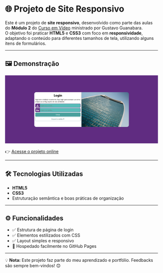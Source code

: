 # 🌐 Projeto de Site Responsivo

Este é um projeto de **site responsivo**, desenvolvido como parte das aulas do **Módulo 2** do [Curso em Vídeo](https://www.cursoemvideo.com/) ministrado por Gustavo Guanabara.  
O objetivo foi praticar **HTML5** e **CSS3** com foco em **responsividade**, adaptando o conteúdo para diferentes tamanhos de tela, utilizando alguns itens de formulários.

---

## 🖼️ Demonstração

![Screenshot do Projeto](./preview.jpg)

👉 [Acesse o projeto online](https://brrn91.github.io/projeto-login-cev/)

---

## 🛠️ Tecnologias Utilizadas

- **HTML5**
- **CSS3**
- Estruturação semântica e boas práticas de organização

---

## ⚙️ Funcionalidades

- ✅ Estrutura de página de login
- ✅ Elementos estilizados com CSS
- ✅ Layout simples e responsivo
- 🚀 Hospedado facilmente no GitHub Pages

---

💡 **Nota:** Este projeto faz parte do meu aprendizado e portfólio. Feedbacks são sempre bem-vindos! 😊
